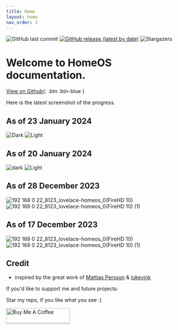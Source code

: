 ```yaml
---
title: Home
layout: home
nav_order: 1
---
```



![GitHub last commit](https://img.shields.io/github/last-commit/avenger11/HomeOS)
[![GitHub release (latest by date)](https://img.shields.io/github/v/release/avenger11/HomeOS)](https://github.com/avenger11/HomeOS/releases/latest)
![Stargazers](https://img.shields.io/github/stars/avenger11/HomeOS.svg?)

# Welcome to HomeOS documentation. 

[View on Github](https://github.com/avenger11/HomeOS){: .btn .btn-blue }


Here is the latest screenshot of the progress.

## As of 23 January 2024

![Dark](https://github.com/avenger11/HomeOS-doc/assets/37946892/265c0e71-3c03-4442-a067-3ceb0ac098a6)
![Light](https://github.com/avenger11/HomeOS-doc/assets/37946892/d231ee68-05bd-4787-97e6-7c5b1eb7df9f)

## As of 20 January 2024

![dark](https://github.com/avenger11/HomeOS-doc/assets/37946892/f57c7011-bea9-41c5-8572-5504b70f126f)
![Light](https://github.com/avenger11/HomeOS-doc/assets/37946892/8086898c-f513-4720-a01f-738ea8ec4ab6)

## As of 28 December 2023
![192 168 0 22_8123_lovelace-homeos_0(FireHD 10)](https://github.com/avenger11/HomeOS-doc/assets/37946892/d7b8996b-9269-4ffd-aef1-0676facad0be)
![192 168 0 22_8123_lovelace-homeos_0(FireHD 10) (1)](https://github.com/avenger11/HomeOS-doc/assets/37946892/da8f41c5-02d2-4553-8178-ecf8f351736d)

## As of 17 December 2023
![192 168 0 22_8123_lovelace-homeos_0(FireHD 10)](https://github.com/avenger11/HomeOS-doc/assets/37946892/198e0f2f-d767-44b1-822e-9496be39a2fd)
![192 168 0 22_8123_lovelace-homeos_0(FireHD 10) (1)](https://github.com/avenger11/HomeOS-doc/assets/37946892/e29df12f-c0b5-414d-aaf9-7ba2d789ae45)

## Credit

- inspired by the great work of [Mattias Persson](https://github.com/matt8707/hass-config) & [lukevink](https://github.com/lukevink/hass-config-lajv) 

If you'd like to support me and future projects:

Star my repo, if you like what you see :)

<a href="https://www.buymeacoffee.com/sebhome" target="_blank"><img src="https://www.buymeacoffee.com/assets/img/custom_images/orange_img.png" alt="Buy Me A Coffee" style="height: 41px !important;width: 174px !important;box-shadow: 0px 3px 2px 0px rgba(190, 190, 190, 0.5) !important;-webkit-box-shadow: 0px 3px 2px 0px rgba(190, 190, 190, 0.5) !important;" ></a>
